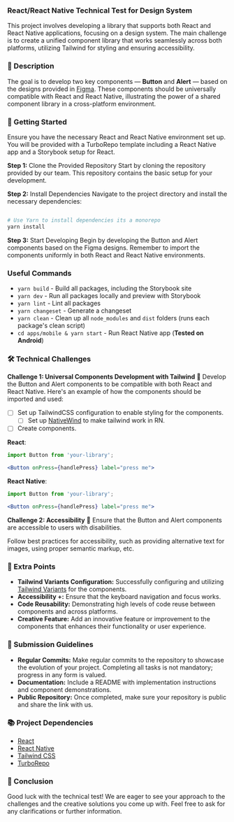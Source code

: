 ### **React/React Native Technical Test for Design System**

This project involves developing a library that supports both React and React Native applications, focusing on a design system. The main challenge is to create a unified component library that works seamlessly across both platforms, utilizing Tailwind for styling and ensuring accessibility.

### **📖 Description**

The goal is to develop two key components — **Button** and **Alert** — based on the designs provided in [Figma](https://www.figma.com/file/K6wOCDyoNqSa8qMAuTXtAr/Starter-Design-System-(Community)?type=design&node-id=0-1&mode=design&t=hvZcPmpp5cXFApGy-0). These components should be universally compatible with React and React Native, illustrating the power of a shared component library in a cross-platform environment.

### **🚀 Getting Started**

Ensure you have the necessary React and React Native environment set up. You will be provided with a TurboRepo template including a React Native app and a Storybook setup for React.

**Step 1:** Clone the Provided Repository
Start by cloning the repository provided by our team. This repository contains the basic setup for your development.

**Step 2:** Install Dependencies
Navigate to the project directory and install the necessary dependencies:

```bash

# Use Yarn to install dependencies its a monorepo
yarn install

```

**Step 3:** Start Developing
Begin by developing the Button and Alert components based on the Figma designs. Remember to import the components uniformly in both React and React Native environments.


### Useful Commands

- `yarn build` - Build all packages, including the Storybook site
- `yarn dev` - Run all packages locally and preview with Storybook
- `yarn lint` - Lint all packages
- `yarn changeset` - Generate a changeset
- `yarn clean` - Clean up all `node_modules` and `dist` folders (runs each package's clean script)
- `cd apps/mobile & yarn start` - Run React Native app (**Tested on Android**)


### **🛠 Technical Challenges**

**Challenge 1: Universal Components Development with Tailwind**
📌 Develop the Button and Alert components to be compatible with both React and React Native. Here's an example of how the components should be imported and used:

- [ ]  Set up TailwindCSS configuration to enable styling for the components.
    - [ ]  Set up [NativeWind](https://www.nativewind.dev/quick-starts/react-native-cli) to make tailwind work in RN.
- [ ]  Create components.

**React**:

```jsx
import Button from 'your-library';

<Button onPress={handlePress} label="press me">

```

**React Native**:

```jsx
import Button from 'your-library';

<Button onPress={handlePress} label="press me">

```

**Challenge 2: Accessibility**
📌 Ensure that the Button and Alert components are accessible to users with disabilities.

Follow best practices for accessibility, such as providing alternative text for images, using proper semantic markup, etc.

### **🌟 Extra Points**

- **Tailwind Variants Configuration:** Successfully configuring and utilizing [Tailwind Variants](https://www.tailwind-variants.org/) for the components.
- **Accessibility +:** Ensure that the keyboard navigation and focus works.
- **Code Reusability:** Demonstrating high levels of code reuse between components and across platforms.
- **Creative Feature:** Add an innovative feature or improvement to the components that enhances their functionality or user experience.

### **🌟 Submission Guidelines**

- **Regular Commits:** Make regular commits to the repository to showcase the evolution of your project. Completing all tasks is not mandatory; progress in any form is valued.
- **Documentation:** Include a README with implementation instructions and component demonstrations.
- **Public Repository:** Once completed, make sure your repository is public and share the link with us.

### **📚 Project Dependencies**

- [React](https://reactjs.org/)
- [React Native](https://reactnative.dev/)
- [Tailwind CSS](https://tailwindcss.com/)
- [TurboRepo](https://turborepo.org/)

### **🙌 Conclusion**

Good luck with the technical test! We are eager to see your approach to the challenges and the creative solutions you come up with. Feel free to ask for any clarifications or further information.
